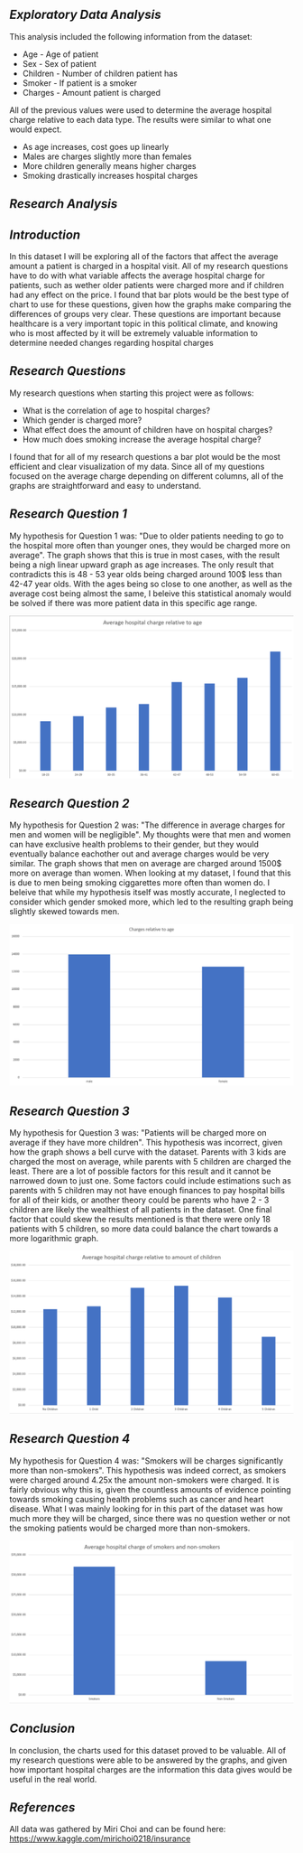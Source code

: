 ## ***Exploratory Data Analysis***
This analysis included the following information from the dataset:
* Age - Age of patient
* Sex - Sex of patient
* Children - Number of children patient has
* Smoker - If patient is a smoker
* Charges - Amount patient is charged

All of the previous values were used to determine the average hospital charge relative to each data type. The results were similar to what one would expect. 
* As age increases, cost goes up linearly
* Males are charges slightly more than females
* More children generally means higher charges
* Smoking drastically increases hospital charges

## ***Research Analysis***

## ***Introduction***
In this dataset I will be exploring all of the factors that affect the average amount a patient is charged in a hospital visit. All of my research questions have to do with what variable affects the average hospital charge for patients, such as wether older patients were charged more and if children had any effect on the price. I found that bar plots would be the best type of chart to use for these questions, given how the graphs make comparing the differences of groups very clear. These questions are important because healthcare is a very important topic in this political climate, and knowing who is most affected by it will be extremely valuable information to determine needed changes regarding hospital charges

## ***Research Questions***
My research questions when starting this project were as follows:
* What is the correlation of age to hospital charges?
* Which gender is charged more?
* What effect does the amount of children have on hospital charges?
* How much does smoking increase the average hospital charge?

I found that for all of my research questions a bar plot would be the most efficient and clear visualization of my data. Since all of my questions focused on the average charge depending on different columns, all of the graphs are straightforward and easy to understand.
## ***Research Question 1***
My hypothesis for Question 1 was: "Due to older patients needing to go to the hospital more often than younger ones, they would be charged more on average". The graph shows that this is true in most cases, with the result being a nigh linear upward graph as age increases. The only result that contradicts this is 48 - 53 year olds being charged around 100$ less than 42-47 year olds. With the ages being so close to one another, as well as the average cost being almost the same, I beleive this statistical anomaly would be solved if there was more patient data in this specific age range.

![Age Graph](https://github.com/data301-2020-winter1/course-project-solo_300/blob/main/images/age.png)

## ***Research Question 2***
My hypothesis for Question 2 was: "The difference in average charges for men and women will be negligible". My thoughts were that men and women can have exclusive health problems to their gender, but they would eventually balance eachother out and average charges would be very similar. The graph shows that men on average are charged around 1500$ more on average than women. When looking at my dataset, I found that this is due to men being smoking ciggarettes more often than women do. I beleive that while my hypothesis itself was mostly accurate, I neglected to consider which gender smoked more, which led to the resulting graph being slightly skewed towards men.

![Gender Graph](https://github.com/data301-2020-winter1/course-project-solo_300/blob/main/images/gender.png)

## ***Research Question 3***
My hypothesis for Question 3 was: "Patients will be charged more on average if they have more children". This hypothesis was incorrect, given how the graph shows a bell curve with the dataset. Parents with 3 kids are charged the most on average, while parents with 5 children are charged the least. There are a lot of possible factors for this result and it cannot be narrowed down to just one. Some factors could include estimations such as parents with 5 children may not have enough finances to pay hospital bills for all of their kids, or another theory could be parents who have 2 - 3 children are likely the wealthiest of all patients in the dataset. One final factor that could skew the results mentioned is that there were only 18 patients with 5 children, so more data could balance the chart towards a more logarithmic graph.

![Count of Children Graph](https://github.com/data301-2020-winter1/course-project-solo_300/blob/main/images/children.png)

## ***Research Question 4***
My hypothesis for Question 4 was: "Smokers will be charges significantly more than non-smokers". This hypothesis was indeed correct, as smokers were charged around 4.25x the amount non-smokers were charged. It is fairly obvious why this is, given the countless amounts of evidence pointing towards smoking causing health problems such as cancer and heart disease. What I was mainly looking for in this part of the dataset was how much more they will be charged, since there was no question wether or not the smoking patients would be charged more than non-smokers.

![Smoker Graph](https://github.com/data301-2020-winter1/course-project-solo_300/blob/main/images/smoker.png)

## ***Conclusion***
In conclusion, the charts used for this dataset proved to be valuable. All of my research questions were able to be answered by the graphs, and given how important hospital charges are the information this data gives would be useful in the real world.

## ***References***
All data was gathered by Miri Choi and can be found here: https://www.kaggle.com/mirichoi0218/insurance
